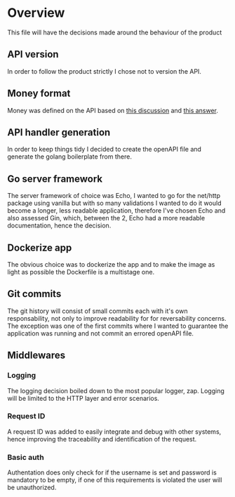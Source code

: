 # Overview

This file will have the decisions made around the behaviour of the product

## API version

In order to follow the product strictly I chose not to version the API.

## Money format

Money was defined on the API based on [this discussion](https://github.com/OAI/OpenAPI-Specification/issues/889) and [this answer](https://github.com/OAI/OpenAPI-Specification/issues/889#issuecomment-1239978342).

## API handler generation

In order to keep things tidy I decided to create the openAPI file and generate the golang boilerplate from there.

## Go server framework

The server framework of choice was Echo, I wanted to go for the net/http package using vanilla but with so many validations I wanted to do it would become a longer, less readable application, therefore I've chosen Echo and also assessed Gin, which, between the 2, Echo had a more readable documentation, hence the decision.

## Dockerize app

The obvious choice was to dockerize the app and to make the image as light as possible the Dockerfile is a multistage one.

## Git commits

The git history will consist of small commits each with it's own responsability, not only to improve readability for for reversability concerns. The exception was one of the first commits where I wanted to guarantee the application was running and not commit an errored openAPI file.

## Middlewares

### Logging

The logging decision boiled down to the most popular logger, zap. Logging will be limited to the HTTP layer and error scenarios.

### Request ID

A request ID was added to easily integrate and debug with other systems, hence improving the traceability and identification of the request.

### Basic auth

Authentation does only check for if the username is set and password is mandatory to be empty, if one of this requirements is violated the user will be unauthorized.